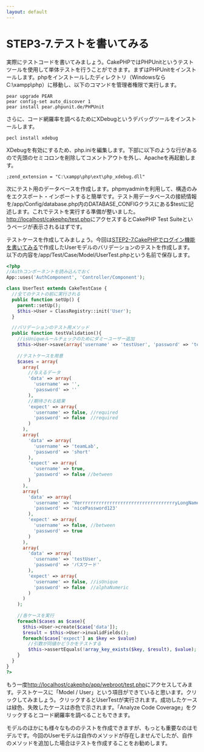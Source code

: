 ```yaml
---
layout: default
---
```

# STEP3-7.テストを書いてみる

実際にテストコードを書いてみましょう。CakePHPではPHPUnitというテストツールを使用して単体テストを行うことができます。まずはPHPUnitをインストールします。phpをインストールしたディレクトリ（WindowsならC:\xampp\php）に移動し、以下のコマンドを管理者権限で実行します。

    pear upgrade PEAR
    pear config-set auto_discover 1
    pear install pear.phpunit.de/PHPUnit

さらに、コード網羅率を調べるためにXDebugというデバッグツールをインストールします。

    pecl install xdebug

XDebugを有効にするため、php.iniを編集します。下部に以下のような行があるので先頭のセミコロンを削除してコメントアウトを外し、Apacheを再起動します。

    ;zend_extension = "C:\xampp\php\ext\php_xdebug.dll"

次にテスト用のデータベースを作成します。phpmyadminを利用して、構造のみをエクスポート・インポートすると簡単です。テスト用データベースの接続情報を/app/Config/database.php内のDATABASE_CONFIGクラスにある$testに記述します。これでテストを実行する準備が整いました。[http://localhost/cakephp/test.php](http://localhost/cakephp/test.php)にアクセスするとCakePHP Test Suiteというページが表示されるはずです。

テストケースを作成してみましょう。今回は[STEP2-7.CakePHPでログイン機能を書いてみる](../2/7.html)で作成したUserモデルのバリデーションのテストを作成します。以下の内容を/app/Test/Case/Model/UserTest.phpという名前で保存します。

```php
<?php
//Authコンポーネントを読み込んでおく
App::uses('AuthComponent', 'Controller/Component');

class UserTest extends CakeTestCase {
  //全てのテストの前に実行される
  public function setUp() {
    parent::setUp();
    $this->User = ClassRegistry::init('User');
  }

  //バリデーションのテスト用メソッド
  public function testValidation(){
    //isUniqueルールチェックのためにダミーユーザー追加
    $this->User->save(array('username' => 'testUser', 'password' => 'testPassword'));
  	
    //テストケースを用意
    $cases = array(
      array(
        //与えるデータ
        'data' => array(
          'username' => '',
          'password' => ''
        ),
        //期待される結果
        'expect' => array(
          'username' => false, //required
          'password' => false  //required
        )
      ),
      array(
        'data' => array(
          'username' => 'teamLab',
          'password' => 'short'
        ),
        'expect' => array(
          'username' => true,
          'password' => false //between
        )
      ),
      array(
        'data' => array(
          'username' => 'VerrrrrrrrrrrrrrrrrrrrrrrrrrrrrrrrrrryLongName',
          'password' => 'nicePassword123'
        ),
        'expect' => array(
          'username' => false, //between
          'password' => true
        )
      ),
      array(
        'data' => array(
          'username' => 'testUser',
          'password' => 'パスワード'
        ),
        'expect' => array(
          'username' => false, //isUnique
          'password' => false  //alphaNumeric
        )
      )
    );
    
    //各ケースを実行
    foreach($cases as $case){
      $this->User->create($case['data']);
      $result = $this->User->invalidFields();
      foreach($case['expect'] as $key => $value)
      	//引数が同値かどうかをテストする
        $this->assertEquals(!array_key_exists($key, $result), $value);
    }
  }
}
?>
```
もう一度[http://localhost/cakephp/app/webroot/test.php](http://localhost/cakephp/app/webroot/test.php)にアクセスしてみます。テストケースに「Model / User」という項目ができていると思います。クリックしてみましょう。クリックするとUserTestが実行されます。成功したケースは緑色、失敗したケースは赤色で示されます。「Analyze Code Coverage」をクリックするとコード網羅率を調べることもできます。

モデルのほかにも様々なもののテストを作成できますが、もっとも重要なのはモデルです。今回のUserモデルは自作のメソッドが存在しませんでしたが、自作のメソッドを追加した場合はテストを作成することをお勧めします。